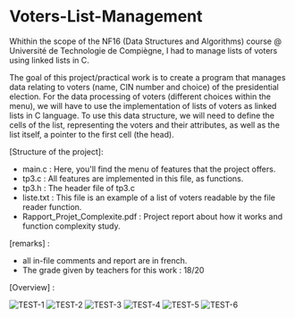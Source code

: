 # Voters-List-Management

Whithin the scope of the NF16 (Data Structures and Algorithms) course @ Université de Technologie de Compiègne, I had to manage lists of voters using linked lists in C. 

The goal of this project/practical work is to create a program that manages data relating to voters (name, CIN number and choice) of the presidential election. For the data processing of voters (different choices within the menu), we will have to use the implementation of lists of voters as linked lists in C language. To use this data structure, we will need to define the cells of the list, representing the voters and their attributes, as well as the list itself, a pointer to the first cell (the head).

[Structure of the project]:
  - main.c : Here, you'll find the menu of features that the project offers.
  - tp3.c : All features are implemented in this file, as functions.
  - tp3.h : The header file of tp3.c
  - liste.txt : This file is an example of a list of voters readable by the file reader function.
  - Rapport_Projet_Complexite.pdf : Project report about how it works and function complexity study.
  
  
[remarks] : 
  - all in-file comments and report are in french.  
  - The grade given by teachers for this work : 18/20 
 
[Overview] :

![TEST-1](https://user-images.githubusercontent.com/73343827/186670956-6405a0bc-7dc4-4612-9f40-53fb629d906f.png)
![TEST-2](https://user-images.githubusercontent.com/73343827/186670963-49a662cf-4fca-45d4-97a0-3aabd3676799.png)
![TEST-3](https://user-images.githubusercontent.com/73343827/186670972-86339b81-de73-48d1-bf1a-711987a798b6.png)
![TEST-4](https://user-images.githubusercontent.com/73343827/186670982-ca5a7b57-7296-48bc-8970-58afb0510601.png)
![TEST-5](https://user-images.githubusercontent.com/73343827/186670990-9b7c803e-3f95-4535-9e9e-329a58709209.png)
![TEST-6](https://user-images.githubusercontent.com/73343827/186671000-1893f9ac-5f94-40eb-942c-c70aca1e152d.png)
